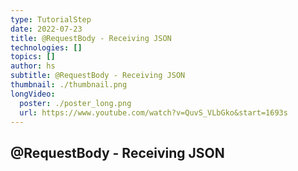 ```yaml
---
type: TutorialStep
date: 2022-07-23
title: @RequestBody - Receiving JSON
technologies: []
topics: []
author: hs
subtitle: @RequestBody - Receiving JSON
thumbnail: ./thumbnail.png
longVideo:
  poster: ./poster_long.png
  url: https://www.youtube.com/watch?v=QuvS_VLbGko&start=1693s
---
```


## @RequestBody - Receiving JSON
